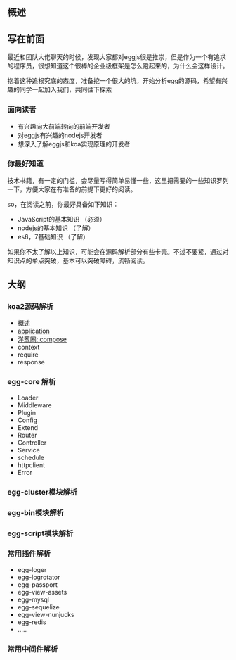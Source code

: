 ## 概述

## 写在前面
最近和团队大佬聊天的时候，发现大家都对eggjs很是推崇，但是作为一个有追求的程序员，很想知道这个很棒的企业级框架是怎么跑起来的，为什么会这样设计。

抱着这种追根究底的态度，准备挖一个很大的坑，开始分析egg的源码，希望有兴趣的同学一起加入我们，共同往下探索

### 面向读者

* 有兴趣向大前端转向的前端开发者
* 对eggjs有兴趣的nodejs开发者
* 想深入了解eggjs和koa实现原理的开发者

### 你最好知道
技术书籍，有一定的门槛，会尽量写得简单易懂一些，这里把需要的一些知识罗列一下，方便大家在有准备的前提下更好的阅读。

so，在阅读之前，你最好具备如下知识：

* JavaScript的基本知识 （必须）
* nodejs的基本知识 （了解）
* es6，7基础知识 （了解）

如果你不太了解以上知识，可能会在源码解析部分有些卡壳。不过不要紧，通过对知识点的单点突破，基本可以突破障碍，流畅阅读。

## 大纲

### koa2源码解析

- [概述](./docs/koa2/index.md)
- [application](./docs/koa2/application.md)
- [洋葱圈: compose](./docs/koa2/compose.md)
- context
- require
- response

### egg-core 解析
- Loader
- Middleware
- Plugin
- Config
- Extend
- Router
- Controller
- Service
- schedule
- httpclient
- Error

### egg-cluster模块解析

### egg-bin模块解析

### egg-script模块解析


### 常用插件解析
- egg-loger
- egg-logrotator
- egg-passport
- egg-view-assets
- egg-mysql
- egg-sequelize
- egg-view-nunjucks
- egg-redis
- .....
    
### 常用中间件解析

